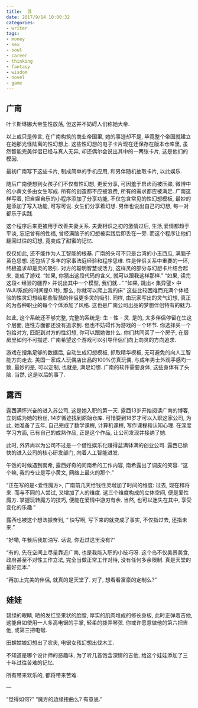 ```yaml
---
title:  苏
date: 2017/9/14 10:00:32
categories: 
- writer
tags:
- money
- sex
- soul
- career
- thinking
- fantasy
- wisdom
- novel
- game
---
```



## 广南


叶卡斯琳娜大帝生性放荡, 但这并不妨碍人们称她大帝. 

以上或只是传言, 在广南构筑的商业帝国里, 她的事迹却不是, 毕竟整个帝国就建立在她那光怪陆离的性幻想上. 这些性幻想的电子卡片现在还保存在版本仓库里, 虽然智能完美伴侣已经与真人无异, 却还偶尔会说出其中的一两张卡片, 这是他们的模因. 

最初广南写下这些卡片, 制成简单的手机应用, 和男伴随机抽取卡片, 以此娱乐. 

随后广南便想到女孩子们不仅有性幻想, 更爱分享, 可因羞于启齿而被压抑, 微博中的小黄文多由女生写成. 所有的创造都不应被浪费, 所有的需求都应被满足. 广南这样写着, 把自娱自乐的小程序添加了分享功能, 不仅包含常见的性幻想模板, 最妙的是添加了写入功能, 可写可说. 女生们分享着幻想. 男伴也说出自己的幻想, 每一对都乐于实践. 

这个程序后来更被用于改善夫妻关系. 夫妻相识之初的激情过后, 生活,爱情都趋于平淡, 忘记曾有的性福, 曾经满脑子的幻想被实践后即丢在一旁. 而这个程序让他们翻回过往的幻想, 竟变成了甜蜜的记忆. 

仅仅如此, 还不能作为人工智能的根基. 广南的头可不只是台湾的小玉西瓜, 满脑子黄色思想. 还包括了多年的家事法庭经验和程序思维. 性是伴侣关系中重要的一环, 终极追求却是灵的吸引. 对方的聪明智慧或活力, 这样灵的部分与幻想卡片结合起来, 变成了游戏. “如果, 你猜出这段代码的含义, 就可以跟我这样那样.” “如果, 读完这段\< 经验的疆界\> 并说出其中一个模型, 我们就…” “如果, 跳出\< 集异璧\> 中WJU系统的时间是0.1秒, 那么, 你就可以爬上我的床” 这些比较困难而充满个体经验的性灵幻想给那些智慧的伴侣更多灵的吸引. 同样, 由玩家写出的灵气幻想, 真正的为各种职业的每个个体添加了风格. 这也是广南公司出品的梦想伴侣特有的魅力. 

如此, 这个系统还不够完整, 完整的系统是: 生 - 性 - 灵. 是的, 太多伴侣停留在生这个层面, 连性方面都还没有追求到. 但也不妨碍作为游戏的一个环节. 你选择买一个包给对方, 匹配到对方的性幻想, 你可以跟她做什么. 你们共同买了一个房子, 在厨房里如何不可描述. 广南希望这个游戏可以引导伴侣们向上向灵的方向追求. 

游戏在搜集足够的数据后, 自动生成幻想模板, 抓取精华模板, 无可避免的向人工智能方向走去. 美国一家成人玩偶店出品的100%仿真玩偶, 与成年男士外观手感均一致, 最妙的是, 可以定制, 也就是, 满足幻想. 广南的软件需要身体, 这些身体有了头脑. 当然, 这是以后的事了.

## 露西


露西满怀兴奋的进入苏公司, 这是她入职的第一天. 露西13岁开始阅读广南的博客, 立刻成为她的粉丝, 14岁循迹找到原始仓库. 可惜要到18岁才可以入职这家公司, 为此, 她准备了五年, 自己完成了数学课程, 计算机课程, 写作课程和认知心理. 在深度学习方面, 已有自己的成熟作品, 正是这个作品, 让公司发现并接纳了她. 

此时, 外界尚以为公司不过是一个借性娱乐化赚得盆满钵满的创业公司. 露西已愉快的进入公司的核心研发部门, 向着人工智能进发. 

午饭的时候遇到南希, 露西好奇的问南希的工作内容, 南希露出了调皮的笑容. “这个嘛, 我的专业是写小黄文, 网络上最火的那个.”

“正在写的是\<爱性魔方\>, 广南前几天给钱性灵增加了时间的维度: 过去, 现在和将来. 而与不同的人尝试, 又增加了人的维度. 这三个维度构成的立体空间, 便是爱性魔方. 掌握玩转魔方的技巧, 便能在爱情中游刃有余. 当然, 也可以迷失在其中, 享受变化的乐趣.” 

露西也被这个想法振奋到, “ 快写啊, 写下来的就变成了事实, 不仅指过去, 还指未来.”

“好嘞, 午餐后我加油写. 话说, 你逛过这里没有?”

“有的, 先在空间上尽量靠近广南, 也是我能入职的小技巧呀. 这个岛不仅美景美食, 政府甚至不对性工作立法, 完全当做正常工作对待, 没有任何多余限制. 真是天堂的最好范本.”

“再加上完美的伴侣, 就真的是天堂了. 对了, 想看看富豪的定制么?” 

## 娃娃 

碧绿的眼睛, 晒的发红坚果状的脸膛, 厚实的肌肉堆成的修长身板, 此时正弹着吉他, 这能自如使用一人多高电锯的手掌, 轻柔的拨弄琴弦. 你或许愿意做他的第六把吉他, 或第三把电锯. 

田螺姑娘幻想出了农夫, 电锯女孩幻想出伐木工.   

不知道是哪个设计师的恶趣味, 为了听几首饱含深情的吉他, 给这个娃娃添加了三十年过往苦难的记忆. 

所有带来欢乐的, 都将带来苦难. 



—
  
“觉得如何?”
“魔方的边缘扭曲么? 有意思.”






